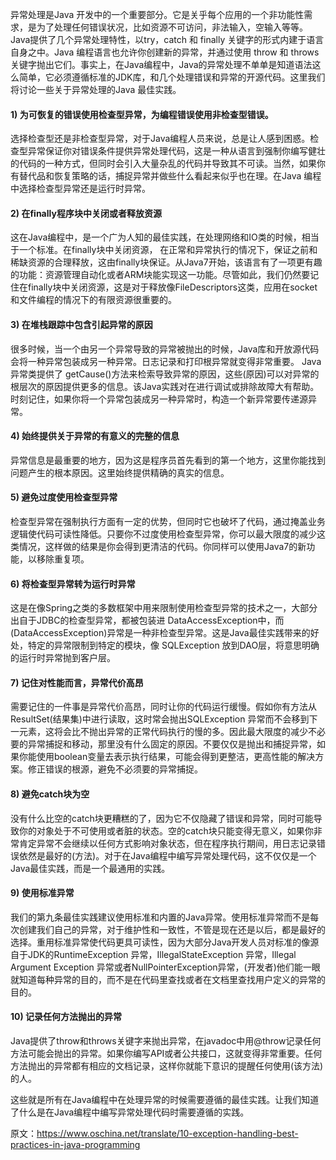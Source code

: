 
异常处理是Java 开发中的一个重要部分。它是关乎每个应用的一个非功能性需求，是为了处理任何错误状况，比如资源不可访问，非法输入，空输入等等。Java提供了几个异常处理特性，以try，catch 和 finally 关键字的形式内建于语言自身之中。Java 编程语言也允许你创建新的异常，并通过使用 throw 和 throws关键字抛出它们。事实上，在Java编程中，Java的异常处理不单单是知道语法这么简单，它必须遵循标准的JDK库，和几个处理错误和异常的开源代码。这里我们将讨论一些关于异常处理的Java 最佳实践。

#### 1) 为可恢复的错误使用检查型异常，为编程错误使用非检查型错误。

选择检查型还是非检查型异常，对于Java编程人员来说，总是让人感到困惑。检查型异常保证你对错误条件提供异常处理代码，这是一种从语言到强制你编写健壮的代码的一种方式，但同时会引入大量杂乱的代码并导致其不可读。当然，如果你有替代品和恢复策略的话，捕捉异常并做些什么看起来似乎也在理。在Java 编程中选择检查型异常还是运行时异常。

#### 2) 在finally程序块中关闭或者释放资源

这在Java编程中，是一个广为人知的最佳实践，在处理网络和IO类的时候，相当于一个标准。在finally块中关闭资源， 在正常和异常执行的情况下，保证之前和稀缺资源的合理释放，这由finally块保证。从Java7开始，该语言有了一项更有趣的功能：资源管理自动化或者ARM块能实现这一功能。尽管如此，我们仍然要记住在finally块中关闭资源，这是对于释放像FileDescriptors这类，应用在socket和文件编程的情况下的有限资源很重要的。



#### 3) 在堆栈跟踪中包含引起异常的原因

很多时候，当一个由另一个异常导致的异常被抛出的时候，Java库和开放源代码会将一种异常包装成另一种异常。日志记录和打印根异常就变得非常重要。 Java异常类提供了 getCause()方法来检索导致异常的原因，这些(原因)可以对异常的根层次的原因提供更多的信息。该Java实践对在进行调试或排除故障大有帮助。时刻记住，如果你将一个异常包装成另一种异常时，构造一个新异常要传递源异常。

#### 4) 始终提供关于异常的有意义的完整的信息

异常信息是最重要的地方，因为这是程序员首先看到的第一个地方，这里你能找到问题产生的根本原因。这里始终提供精确的真实的信息。

#### 5) 避免过度使用检查型异常

检查型异常在强制执行方面有一定的优势，但同时它也破坏了代码，通过掩盖业务逻辑使代码可读性降低。只要你不过度使用检查型异常，你可以最大限度的减少这类情况，这样做的结果是你会得到更清洁的代码。你同样可以使用Java7的新功能，以移除重复项。

#### 6) 将检查型异常转为运行时异常

这是在像Spring之类的多数框架中用来限制使用检查型异常的技术之一，大部分出自于JDBC的检查型异常，都被包装进 DataAccessException中，而(DataAccessException)异常是一种非检查型异常。这是Java最佳实践带来的好处，特定的异常限制到特定的模块，像 SQLException 放到DAO层，将意思明确的运行时异常抛到客户层。

#### 7) 记住对性能而言，异常代价高昂

需要记住的一件事是异常代价高昂，同时让你的代码运行缓慢。假如你有方法从ResultSet(结果集)中进行读取，这时常会抛出SQLException 异常而不会移到下一元素，这将会比不抛出异常的正常代码执行的慢的多。因此最大限度的减少不必要的异常捕捉和移动，那里没有什么固定的原因。不要仅仅是抛出和捕捉异常，如果你能使用boolean变量去表示执行结果，可能会得到更整洁，更高性能的解决方案。修正错误的根源，避免不必须要的异常捕捉。

#### 8) 避免catch块为空

没有什么比空的catch块更糟糕的了，因为它不仅隐藏了错误和异常，同时可能导致你的对象处于不可使用或者脏的状态。空的catch块只能变得无意义，如果你非常肯定异常不会继续以任何方式影响对象状态，但在程序执行期间，用日志记录错误依然是最好的(方法)。对于在Java编程中编写异常处理代码，这不仅仅是一个Java最佳实践，而是一个最通用的实践。

#### 9) 使用标准异常

我们的第九条最佳实践建议使用标准和内置的Java异常。使用标准异常而不是每次创建我们自己的异常，对于维护性和一致性，不管是现在还是以后，都是最好的选择。重用标准异常使代码更具可读性，因为大部分Java开发人员对标准的像源自于JDK的RuntimeException 异常，IllegalStateException 异常，Illegal Argument Exception 异常或者NullPointerException异常，(开发者)他们能一眼就知道每种异常的目的，而不是在代码里查找或者在文档里查找用户定义的异常的目的。

#### 10) 记录任何方法抛出的异常

Java提供了throw和throws关键字来抛出异常，在javadoc中用@throw记录任何方法可能会抛出的异常。如果你编写API或者公共接口，这就变得非常重要。任何方法抛出的异常都有相应的文档记录，这样你就能下意识的提醒任何使用(该方法)的人。

这些就是所有在Java编程中在处理异常的时候需要遵循的最佳实践。让我们知道了什么是在Java编程中编写异常处理代码时需要遵循的实践。

原文：https://www.oschina.net/translate/10-exception-handling-best-practices-in-java-programming

